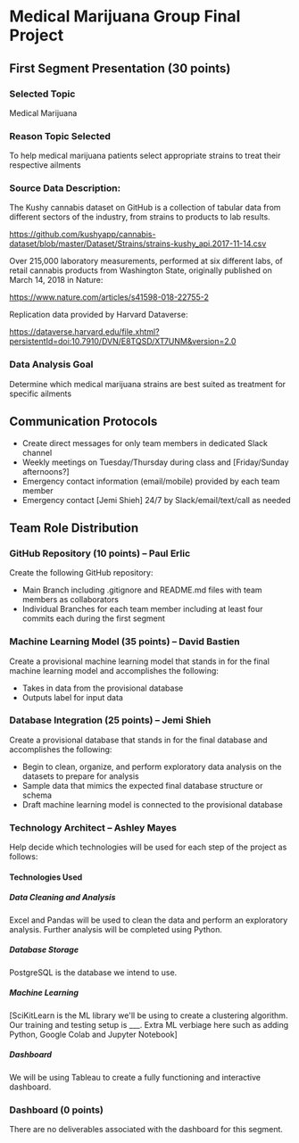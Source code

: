 # Medical Marijuana Group Final Project

## First Segment Presentation (30 points)
### Selected Topic
Medical Marijuana
### Reason Topic Selected 
To help medical marijuana patients select appropriate strains to treat their respective ailments 
### Source Data Description:
The Kushy cannabis dataset on GitHub is a collection of tabular data from different sectors of the industry, from strains to products to lab results. 

https://github.com/kushyapp/cannabis-dataset/blob/master/Dataset/Strains/strains-kushy_api.2017-11-14.csv

Over 215,000 laboratory measurements, performed at six different labs, of retail cannabis products from Washington State, originally published on March 14, 2018 in Nature:

https://www.nature.com/articles/s41598-018-22755-2

Replication data provided by Harvard Dataverse:

https://dataverse.harvard.edu/file.xhtml?persistentId=doi:10.7910/DVN/E8TQSD/XT7UNM&version=2.0

### Data Analysis Goal
Determine which medical marijuana strains are best suited as treatment for specific ailments

## Communication Protocols
* Create direct messages for only team members in dedicated Slack channel
* Weekly meetings on Tuesday/Thursday during class and [Friday/Sunday afternoons?] 
* Emergency contact information (email/mobile) provided by each team member
* Emergency contact [Jemi Shieh] 24/7 by Slack/email/text/call as needed

## Team Role Distribution
### GitHub Repository (10 points) – Paul Erlic
Create the following GitHub repository:
* Main Branch including .gitignore and README.md files with team members as collaborators
* Individual Branches for each team member including at least four commits each during the first segment

### Machine Learning Model (35 points) – David Bastien
Create a provisional machine learning model that stands in for the final machine learning model and accomplishes the following:
* Takes in data from the provisional database
* Outputs label for input data

### Database Integration (25 points) – Jemi Shieh
Create a provisional database that stands in for the final database and accomplishes the following:
* Begin to clean, organize, and perform exploratory data analysis on the datasets to prepare for analysis
* Sample data that mimics the expected final database structure or schema
* Draft machine learning model is connected to the provisional database

### Technology Architect – Ashley Mayes
Help decide which technologies will be used for each step of the project as follows:
#### Technologies Used
##### Data Cleaning and Analysis
Excel and Pandas will be used to clean the data and perform an exploratory analysis. Further analysis will be completed using Python.
##### Database Storage
PostgreSQL is the database we intend to use.
##### Machine Learning
[SciKitLearn is the ML library we'll be using to create a clustering algorithm. Our training and testing setup is ___. Extra ML verbiage here such as adding Python, Google Colab and Jupyter Notebook] 
##### Dashboard
We will be using Tableau to create a fully functioning and interactive dashboard.

### Dashboard (0 points)
There are no deliverables associated with the dashboard for this segment.
